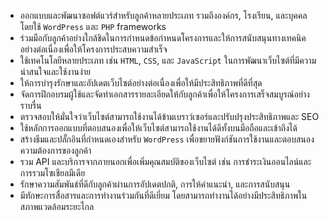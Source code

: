 - ออกแบบและพัฒนาซอฟต์แวร์สำหรับลูกค้าหลายประเภท รวมถึงองค์กร, โรงเรียน, และบุคคล โดยใช้ `WordPress` และ `PHP` frameworks
- ร่วมมือกับลูกค้าอย่างใกล้ชิดในการกำหนดข้อกำหนดโครงการและให้การสนับสนุนทางเทคนิคอย่างต่อเนื่องเพื่อให้โครงการประสบความสำเร็จ
- ใช้เทคโนโลยีหลายประเภท เช่น `HTML`, `CSS`, และ `JavaScript` ในการพัฒนาเว็บไซต์ที่มีความน่าสนใจและใช้งานง่าย
- ให้การบำรุงรักษาและอัปเดตเว็บไซต์อย่างต่อเนื่องเพื่อให้มีประสิทธิภาพที่ดีที่สุด
- จัดการฝึกอบรมผู้ใช้และจัดทำเอกสารรายละเอียดให้กับลูกค้าเพื่อให้โครงการเสร็จสมบูรณ์อย่างราบรื่น
- ตรวจสอบให้มั่นใจว่าเว็บไซต์สามารถใช้งานได้ข้ามเบราว์เซอร์และปรับปรุงประสิทธิภาพและ SEO
- ใช้หลักการออกแบบที่ตอบสนองเพื่อให้เว็บไซต์สามารถใช้งานได้ดีทั้งบนมือถือและเข้าถึงได้
- สร้างธีมและปลั๊กอินที่กำหนดเองสำหรับ `WordPress` เพื่อขยายฟังก์ชันการใช้งานและตอบสนองความต้องการของลูกค้า
- รวม API และบริการจากภายนอกเพื่อเพิ่มคุณสมบัติของเว็บไซต์ เช่น การชำระเงินออนไลน์และการรวมโซเชียลมีเดีย
- รักษาความสัมพันธ์ที่ดีกับลูกค้าผ่านการอัปเดตปกติ, การให้คำแนะนำ, และการสนับสนุน
- มีทักษะการสื่อสารและการทำงานร่วมกันที่ดีเยี่ยม โดยสามารถทำงานได้อย่างมีประสิทธิภาพในสภาพแวดล้อมระยะไกล

